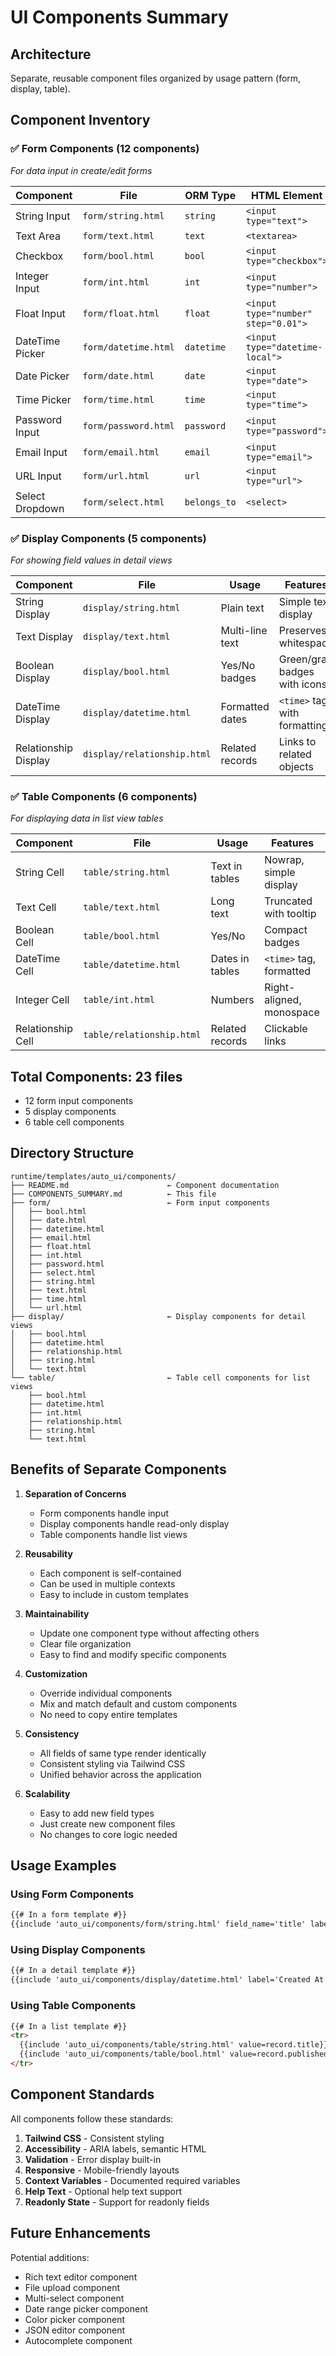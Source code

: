 # UI Components Summary

## Architecture

Separate, reusable component files organized by usage pattern (form, display, table).

## Component Inventory

### ✅ Form Components (12 components)
*For data input in create/edit forms*

| Component | File | ORM Type | HTML Element |
|-----------|------|----------|--------------|
| String Input | `form/string.html` | `string` | `<input type="text">` |
| Text Area | `form/text.html` | `text` | `<textarea>` |
| Checkbox | `form/bool.html` | `bool` | `<input type="checkbox">` |
| Integer Input | `form/int.html` | `int` | `<input type="number">` |
| Float Input | `form/float.html` | `float` | `<input type="number" step="0.01">` |
| DateTime Picker | `form/datetime.html` | `datetime` | `<input type="datetime-local">` |
| Date Picker | `form/date.html` | `date` | `<input type="date">` |
| Time Picker | `form/time.html` | `time` | `<input type="time">` |
| Password Input | `form/password.html` | `password` | `<input type="password">` |
| Email Input | `form/email.html` | `email` | `<input type="email">` |
| URL Input | `form/url.html` | `url` | `<input type="url">` |
| Select Dropdown | `form/select.html` | `belongs_to` | `<select>` |

### ✅ Display Components (5 components)
*For showing field values in detail views*

| Component | File | Usage | Features |
|-----------|------|-------|----------|
| String Display | `display/string.html` | Plain text | Simple text display |
| Text Display | `display/text.html` | Multi-line text | Preserves whitespace |
| Boolean Display | `display/bool.html` | Yes/No badges | Green/gray badges with icons |
| DateTime Display | `display/datetime.html` | Formatted dates | `<time>` tag with formatting |
| Relationship Display | `display/relationship.html` | Related records | Links to related objects |

### ✅ Table Components (6 components)
*For displaying data in list view tables*

| Component | File | Usage | Features |
|-----------|------|-------|----------|
| String Cell | `table/string.html` | Text in tables | Nowrap, simple display |
| Text Cell | `table/text.html` | Long text | Truncated with tooltip |
| Boolean Cell | `table/bool.html` | Yes/No | Compact badges |
| DateTime Cell | `table/datetime.html` | Dates in tables | `<time>` tag, formatted |
| Integer Cell | `table/int.html` | Numbers | Right-aligned, monospace |
| Relationship Cell | `table/relationship.html` | Related records | Clickable links |

## Total Components: 23 files

- 12 form input components
- 5 display components
- 6 table cell components

## Directory Structure

```
runtime/templates/auto_ui/components/
├── README.md                      ← Component documentation
├── COMPONENTS_SUMMARY.md          ← This file
├── form/                          ← Form input components
│   ├── bool.html
│   ├── date.html
│   ├── datetime.html
│   ├── email.html
│   ├── float.html
│   ├── int.html
│   ├── password.html
│   ├── select.html
│   ├── string.html
│   ├── text.html
│   ├── time.html
│   └── url.html
├── display/                       ← Display components for detail views
│   ├── bool.html
│   ├── datetime.html
│   ├── relationship.html
│   ├── string.html
│   └── text.html
└── table/                         ← Table cell components for list views
    ├── bool.html
    ├── datetime.html
    ├── int.html
    ├── relationship.html
    ├── string.html
    └── text.html
```

## Benefits of Separate Components

1. **Separation of Concerns**
   - Form components handle input
   - Display components handle read-only display
   - Table components handle list views
   
2. **Reusability**
   - Each component is self-contained
   - Can be used in multiple contexts
   - Easy to include in custom templates

3. **Maintainability**
   - Update one component type without affecting others
   - Clear file organization
   - Easy to find and modify specific components

4. **Customization**
   - Override individual components
   - Mix and match default and custom components
   - No need to copy entire templates

5. **Consistency**
   - All fields of same type render identically
   - Consistent styling via Tailwind CSS
   - Unified behavior across the application

6. **Scalability**
   - Easy to add new field types
   - Just create new component files
   - No changes to core logic needed

## Usage Examples

### Using Form Components

```html
{{# In a form template #}}
{{include 'auto_ui/components/form/string.html' field_name='title' label='Title' value=record.title required=True}}
```

### Using Display Components

```html
{{# In a detail template #}}
{{include 'auto_ui/components/display/datetime.html' label='Created At' value=record.created_at formatted_value='Jan 15, 2025'}}
```

### Using Table Components

```html
{{# In a list template #}}
<tr>
  {{include 'auto_ui/components/table/string.html' value=record.title}}
  {{include 'auto_ui/components/table/bool.html' value=record.published}}
</tr>
```

## Component Standards

All components follow these standards:

1. **Tailwind CSS** - Consistent styling
2. **Accessibility** - ARIA labels, semantic HTML
3. **Validation** - Error display built-in
4. **Responsive** - Mobile-friendly layouts
5. **Context Variables** - Documented required variables
6. **Help Text** - Optional help text support
7. **Readonly State** - Support for readonly fields

## Future Enhancements

Potential additions:
- Rich text editor component
- File upload component
- Multi-select component
- Date range picker component
- Color picker component
- JSON editor component
- Autocomplete component

